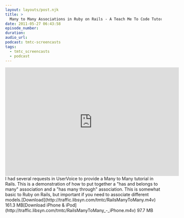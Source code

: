 ```yaml
---
layout: layouts/post.njk
title: >
  Many to Many Associations in Ruby on Rails - A Teach Me To Code Tutorial
date: 2011-05-27 06:43:58
episode_number:
duration:
audio_url:
podcast: tmtc-screencasts
tags:
  - tmtc_screencasts
  - podcast
---
```


<iframe width="560" height="349" src="http://www.youtube.com/embed/TSuMXVaIB9A" frameborder="0" allowfullscreen></iframe>I had several requests in UserVoice to provide a Many to Many tutorial in Rails. This is a demonstration of how to put together a "has and belongs to many" association and a "has many through" association. This is somewhat basic to Ruby on Rails, but important if you need to associate different models.[Download](http://traffic.libsyn.com/tmtc/RailsManyToMany.m4v) 161.3 MB[Download iPhone & iPod](http://traffic.libsyn.com/tmtc/RailsManyToMany_-_iPhone.m4v) 97.7 MB
